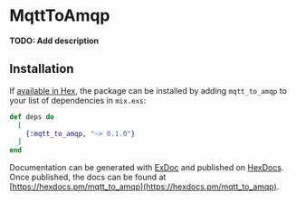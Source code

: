 # MqttToAmqp

**TODO: Add description**

## Installation

If [available in Hex](https://hex.pm/docs/publish), the package can be installed
by adding `mqtt_to_amqp` to your list of dependencies in `mix.exs`:

```elixir
def deps do
  [
    {:mqtt_to_amqp, "~> 0.1.0"}
  ]
end
```

Documentation can be generated with [ExDoc](https://github.com/elixir-lang/ex_doc)
and published on [HexDocs](https://hexdocs.pm). Once published, the docs can
be found at [https://hexdocs.pm/mqtt_to_amqp](https://hexdocs.pm/mqtt_to_amqp).

